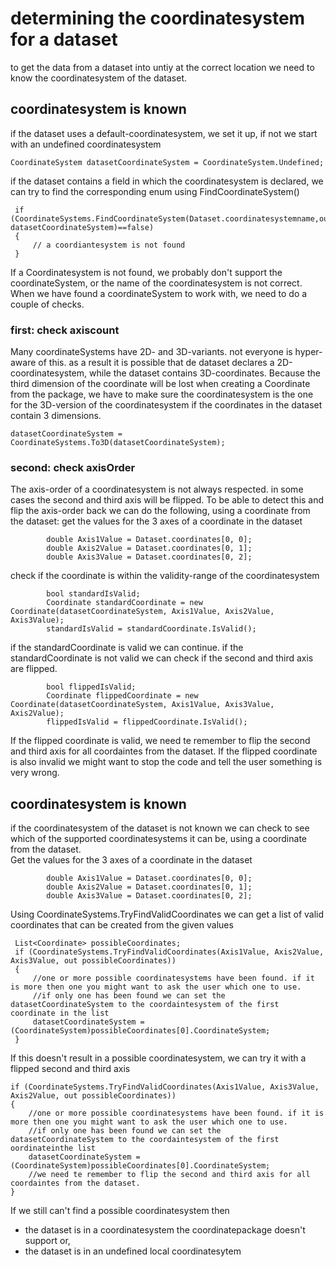 

# determining the coordinatesystem for a dataset
to get the data from a dataset into untiy at the correct location we need to know the coordinatesystem of the dataset.
## coordinatesystem is known
if the dataset uses a default-coordinatesystem, we set it up, if not we start with an undefined coordinatesystem

```
CoordinateSystem datasetCoordinateSystem = CoordinateSystem.Undefined;
```
if the dataset contains a field in which the coordinatesystem is declared, we can try to find the corresponding enum using FindCoordinateSystem()
```
 if (CoordinateSystems.FindCoordinateSystem(Dataset.coordinatesystemname,out datasetCoordinateSystem)==false)
 {
     // a coordiantesystem is not found
 }
```
If a Coordinatesystem is not found, we probably don't support the coordinateSystem, or the name of the coordinatesystem is not correct.
When we have found a coordinateSystem to work with, we need to do a couple of checks.

### first: check axiscount  
Many coordinateSystems have 2D- and 3D-variants. not everyone is hyper-aware of this. as a result it is possible that de dataset declares a 2D-coordinatesystem,
while the dataset contains 3D-coordinates. 
Because the third dimension of the coordinate will be lost when creating a Coordinate from the package, we have to make sure the coordinatesystem is the one for the 3D-version of the coordinatesystem if the coordinates in the dataset contain 3 dimensions.
```
datasetCoordinateSystem = CoordinateSystems.To3D(datasetCoordinateSystem);
```
### second: check axisOrder
The axis-order of a coordinatesystem is not always respected. in some cases the second and third axis will be flipped.
To be able to detect this and flip the axis-order back we can do the following, using a coordinate from the dataset:
get the values for the 3 axes of a coordinate in the dataset
```
        double Axis1Value = Dataset.coordinates[0, 0];
        double Axis2Value = Dataset.coordinates[0, 1];
        double Axis3Value = Dataset.coordinates[0, 2];
```
check if the coordinate is within the validity-range of the coordinatesystem
```
        bool standardIsValid;
        Coordinate standardCoordinate = new Coordinate(datasetCoordinateSystem, Axis1Value, Axis2Value, Axis3Value);
        standardIsValid = standardCoordinate.IsValid();
```
if the standardCoordinate is valid we can continue.
if the standardCoordinate is not valid we can check if the second and third axis are flipped.
```
        bool flippedIsValid;
        Coordinate flippedCoordinate = new Coordinate(datasetCoordinateSystem, Axis1Value, Axis3Value, Axis2Value);
        flippedIsValid = flippedCoordinate.IsValid();
```
If the flipped coordinate is valid, we need te remember to flip the second and third axis for all coordaintes from the dataset.
If the flipped coordinate is also invalid we might want to stop the code and tell the user something is very wrong.
## coordinatesystem is known
if the coordinatesystem of the dataset is not known we can check to see which of the supported coordinatesystems it can be, using a coordinate from the dataset.  
Get the values for the 3 axes of a coordinate in the dataset
```
        double Axis1Value = Dataset.coordinates[0, 0];
        double Axis2Value = Dataset.coordinates[0, 1];
        double Axis3Value = Dataset.coordinates[0, 2];
```
Using CoordinateSystems.TryFindValidCoordinates we can get a list of valid coordinates that can be created from the given values
```
 List<Coordinate> possibleCoordinates;
 if (CoordinateSystems.TryFindValidCoordinates(Axis1Value, Axis2Value, Axis3Value, out possibleCoordinates))
 {
     //one or more possible coordinatesystems have been found. if it is more then one you might want to ask the user which one to use.
     //if only one has been found we can set the datasetCoordinateSystem to the coordaintesystem of the first coordinate in the list
     datasetCoordinateSystem = (CoordinateSystem)possibleCoordinates[0].CoordinateSystem;
 }
```
If this doesn't result in a possible coordinatesystem, we can try it with a flipped second and third axis
```
if (CoordinateSystems.TryFindValidCoordinates(Axis1Value, Axis3Value, Axis2Value, out possibleCoordinates))
{
    //one or more possible coordinatesystems have been found. if it is more then one you might want to ask the user which one to use.
    //if only one has been found we can set the datasetCoordinateSystem to the coordaintesystem of the first oordinateinthe list
    datasetCoordinateSystem = (CoordinateSystem)possibleCoordinates[0].CoordinateSystem;
    //we need te remember to flip the second and third axis for all coordaintes from the dataset.
}
```
If we still can't find a possible coordinatesystem then
- the dataset is in a coordinatesystem the coordinatepackage doesn't support or,
- the dataset is in an undefined local coordinatesytem
